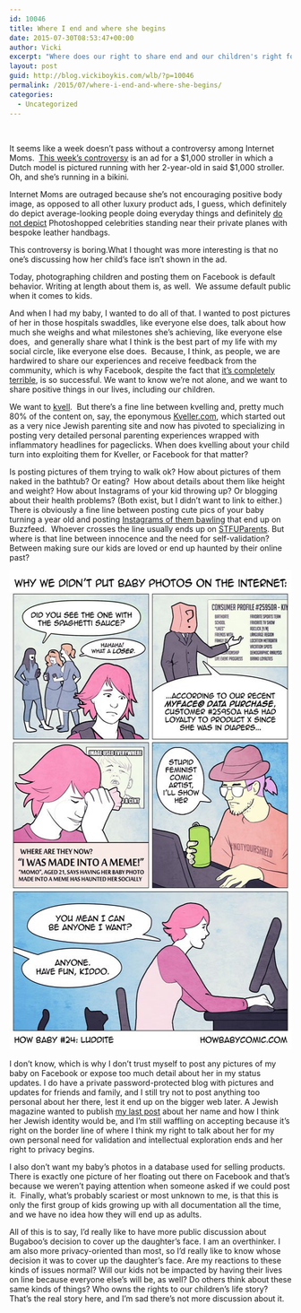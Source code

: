```yaml
---
id: 10046
title: Where I end and where she begins
date: 2015-07-30T08:53:47+00:00
author: Vicki
excerpt: "Where does our right to share end and our children's right for privacy begin? "
layout: post
guid: http://blog.vickiboykis.com/wlb/?p=10046
permalink: /2015/07/where-i-end-and-where-she-begins/
categories:
  - Uncategorized
---
```

&nbsp;

It seems like a week doesn&#8217;t pass without a controversy among Internet Moms.  <a href="http://www.huffingtonpost.com/entry/model-runs-with-bugaboo-stroller-in-bikini-cause-dont-all-moms_55b694c9e4b0a13f9d19a880" target="_blank">This week&#8217;s controversy</a> is an ad for a $1,000 stroller in which a Dutch model is pictured running with her 2-year-old in said $1,000 stroller. Oh, and she&#8217;s running in a bikini.

Internet Moms are outraged because she&#8217;s not encouraging positive body image, as opposed to all other luxury product ads, I guess, which definitely do depict average-looking people doing everyday things and definitely <a href="https://encrypted.google.com/search?q=louis+vuitton+ads&hl=en&source=lnms&tbm=isch&sa=X&ved=0CAcQ_AUoAWoVChMIhuDv_uuCxwIVA4I-Ch3EeAWV&biw=1256&bih=762" target="_blank">do not depict</a> Photoshopped celebrities standing near their private planes with bespoke leather handbags.

This controversy is boring.What I thought was more interesting is that no one&#8217;s discussing how her child&#8217;s face isn&#8217;t shown in the ad.

Today, photographing children and posting them on Facebook is default behavior. Writing at length about them is, as well.  We assume default public when it comes to kids.

And when I had my baby, I wanted to do all of that. I wanted to post pictures of her in those hospitals swaddles, like everyone else does, talk about how much she weighs and what milestones she&#8217;s achieving, like everyone else does,  and generally share what I think is the best part of my life with my social circle, like everyone else does.  Because, I think, as people, we are hardwired to share our experiences and receive feedback from the community, which is why Facebook, despite the fact that <a href="http://blog.vickiboykis.com/wlb/2013/08/facebookthink/" target="_blank">it&#8217;s completely terrible</a>, is so successful. We want to know we&#8217;re not alone, and we want to share positive things in our lives, including our children.

We want to <a href="http://www.merriam-webster.com/dictionary/kvell" target="_blank">kvell</a>.  But there&#8217;s a fine line between kvelling and, pretty much 80% of the content on, say, the eponymous <a href="http://www.kveller.com/" target="_blank">Kveller.com</a>, which started out as a very nice Jewish parenting site and now has pivoted to specializing in posting very detailed personal parenting experiences wrapped with inflammatory headlines for pageclicks. When does kvelling about your child turn into exploiting them for Kveller, or Facebook for that matter?

Is posting pictures of them trying to walk ok? How about pictures of them naked in the bathtub? Or eating?  How about details about them like height and weight? How about Instagrams of your kid throwing up? Or blogging about their health problems? (Both exist, but I didn&#8217;t want to link to either.)  There is obviously a fine line between posting cute pics of your baby turning a year old and posting <a href="http://www.buzzfeed.com/patricksmith/but-its-not-fairrrrrrrrrrrr?bffb&utm_term=4ldqpgp#.qlAxLElP5" target="_blank">Instagrams of them bawling</a> that end up on Buzzfeed.  Whoever crosses the line usually ends up on <a href="http://www.stfuparentsblog.com/" target="_blank">STFUParents</a>. But where is that line between innocence and the need for self-validation? Between making sure our kids are loved or end up haunted by their online past?

[<img class="aligncenter size-full wp-image-10047" src="https://raw.githubusercontent.com/veekaybee/wlb/gh-pages/assets/images/2015/07/luddite3.jpg" alt="luddite3" width="540" height="855" />](https://raw.githubusercontent.com/veekaybee/wlb/gh-pages/assets/images/2015/07/luddite3.jpg)

I don&#8217;t know, which is why I don&#8217;t trust myself to post any pictures of my baby on Facebook or expose too much detail about her in my status updates. I do have a private password-protected blog with pictures and updates for friends and family, and I still try not to post anything too personal about her there, lest it end up on the bigger web later. A Jewish magazine wanted to publish <a href="http://blog.vickiboykis.com/wlb/2015/07/how-to-become-an-american-jew/" target="_blank">my last post</a> about her name and how I think her Jewish identity would be, and I&#8217;m still waffling on accepting because it&#8217;s right on the border line of where I think my right to talk about her for my own personal need for validation and intellectual exploration ends and her right to privacy begins.

I also don&#8217;t want my baby&#8217;s photos in a database used for selling products. There is exactly one picture of her floating out there on Facebook and that&#8217;s because we weren&#8217;t paying attention when someone asked if we could post it.  Finally, what&#8217;s probably scariest or most unknown to me, is that this is only the first group of kids growing up with all documentation all the time, and we have no idea how they will end up as adults.

All of this is to say, I&#8217;d really like to have more public discussion about Bugaboo&#8217;s decision to cover up the daughter&#8217;s face. I am an overthinker. I am also more privacy-oriented than most, so I&#8217;d really like to know whose decision it was to cover up the daughter&#8217;s face. Are my reactions to these kinds of issues normal? Will our kids not be impacted by having their lives on line because everyone else&#8217;s will be, as well? Do others think about these same kinds of things? Who owns the rights to our children&#8217;s life story? That&#8217;s the real story here, and I&#8217;m sad there&#8217;s not more discussion about it.